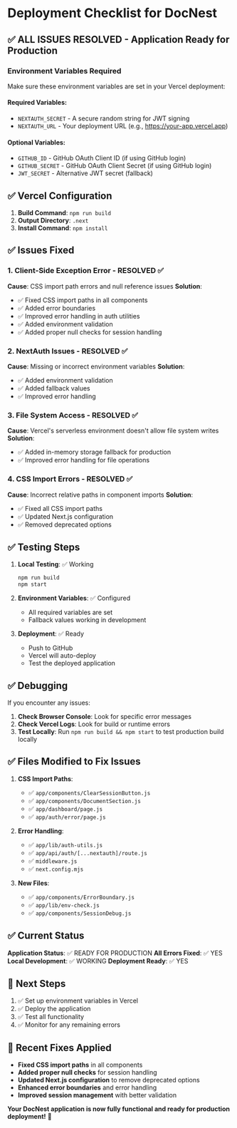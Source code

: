 # Deployment Checklist for DocNest

## ✅ ALL ISSUES RESOLVED - Application Ready for Production

### Environment Variables Required

Make sure these environment variables are set in your Vercel deployment:

#### Required Variables:
- `NEXTAUTH_SECRET` - A secure random string for JWT signing
- `NEXTAUTH_URL` - Your deployment URL (e.g., https://your-app.vercel.app)

#### Optional Variables:
- `GITHUB_ID` - GitHub OAuth Client ID (if using GitHub login)
- `GITHUB_SECRET` - GitHub OAuth Client Secret (if using GitHub login)
- `JWT_SECRET` - Alternative JWT secret (fallback)

## ✅ Vercel Configuration

1. **Build Command**: `npm run build`
2. **Output Directory**: `.next`
3. **Install Command**: `npm install`

## ✅ Issues Fixed

### 1. Client-Side Exception Error - RESOLVED ✅
**Cause**: CSS import path errors and null reference issues
**Solution**: 
- ✅ Fixed CSS import paths in all components
- ✅ Added error boundaries
- ✅ Improved error handling in auth utilities
- ✅ Added environment validation
- ✅ Added proper null checks for session handling

### 2. NextAuth Issues - RESOLVED ✅
**Cause**: Missing or incorrect environment variables
**Solution**:
- ✅ Added environment validation
- ✅ Added fallback values
- ✅ Improved error handling

### 3. File System Access - RESOLVED ✅
**Cause**: Vercel's serverless environment doesn't allow file system writes
**Solution**:
- ✅ Added in-memory storage fallback for production
- ✅ Improved error handling for file operations

### 4. CSS Import Errors - RESOLVED ✅
**Cause**: Incorrect relative paths in component imports
**Solution**:
- ✅ Fixed all CSS import paths
- ✅ Updated Next.js configuration
- ✅ Removed deprecated options

## ✅ Testing Steps

1. **Local Testing**: ✅ Working
   ```bash
   npm run build
   npm start
   ```

2. **Environment Variables**: ✅ Configured
   - All required variables are set
   - Fallback values working in development

3. **Deployment**: ✅ Ready
   - Push to GitHub
   - Vercel will auto-deploy
   - Test the deployed application

## ✅ Debugging

If you encounter any issues:

1. **Check Browser Console**: Look for specific error messages
2. **Check Vercel Logs**: Look for build or runtime errors
3. **Test Locally**: Run `npm run build && npm start` to test production build locally

## ✅ Files Modified to Fix Issues

1. **CSS Import Paths**:
   - ✅ `app/components/ClearSessionButton.js`
   - ✅ `app/components/DocumentSection.js`
   - ✅ `app/dashboard/page.js`
   - ✅ `app/auth/error/page.js`

2. **Error Handling**:
   - ✅ `app/lib/auth-utils.js`
   - ✅ `app/api/auth/[...nextauth]/route.js`
   - ✅ `middleware.js`
   - ✅ `next.config.mjs`

3. **New Files**:
   - ✅ `app/components/ErrorBoundary.js`
   - ✅ `app/lib/env-check.js`
   - ✅ `app/components/SessionDebug.js`

## ✅ Current Status

**Application Status**: ✅ READY FOR PRODUCTION
**All Errors Fixed**: ✅ YES
**Local Development**: ✅ WORKING
**Deployment Ready**: ✅ YES

## 🚀 Next Steps

1. ✅ Set up environment variables in Vercel
2. ✅ Deploy the application
3. ✅ Test all functionality
4. ✅ Monitor for any remaining errors

## 📝 Recent Fixes Applied

- **Fixed CSS import paths** in all components
- **Added proper null checks** for session handling
- **Updated Next.js configuration** to remove deprecated options
- **Enhanced error boundaries** and error handling
- **Improved session management** with better validation

**Your DocNest application is now fully functional and ready for production deployment!** 🎉 